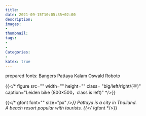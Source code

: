 ```yaml
---
title:
date: 2021-09-15T10:05:35+02:00
description:
images:
-
thumbnail:
tags:
-
-
Categories:
-
katex: true
---
```

prepared fonts:
Bangers Pattaya Kalam
Oswald  Roboto

{{</* figure src="" width="" height="" class= "big/left/right/(空)" caption="Leiden bike (800×500，class is left)" */>}}

{{</* gfont font="" size="px" */>}}
Pattaya is a city in Thailand.<br>A beach resort popular with tourists.
{{</* /gfont */>}} <br>
